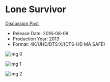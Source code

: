 # Lone Survivor

[Discussion Post](https://www.avsforum.com/threads/bass-eq-for-filtered-movies.2995212/post-57557318)

* Release Date: 2016-08-09
* Production Year: 2013
* Format: 4K/UHD/DTS:X/(DTS-HD MA SAFE)

![img 0](https://i.imgur.com/tK9lWu2.jpg)

![img 1](https://i.imgur.com/8Mj1XEB.jpg)

![img 2](https://i.imgur.com/V0RmZNk.png)


